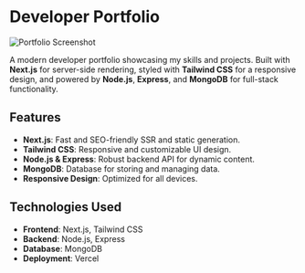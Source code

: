 # Developer Portfolio

![Portfolio Screenshot](https://i.ibb.co.com/SwrDZsY8/porfollio.png)

A modern developer portfolio showcasing my skills and projects. Built with **Next.js** for server-side rendering, styled with **Tailwind CSS** for a responsive design, and powered by **Node.js**, **Express**, and **MongoDB** for full-stack functionality.

## Features

- **Next.js**: Fast and SEO-friendly SSR and static generation.
- **Tailwind CSS**: Responsive and customizable UI design.
- **Node.js & Express**: Robust backend API for dynamic content.
- **MongoDB**: Database for storing and managing data.
- **Responsive Design**: Optimized for all devices.

## Technologies Used

- **Frontend**: Next.js, Tailwind CSS
- **Backend**: Node.js, Express
- **Database**: MongoDB
- **Deployment**: Vercel

